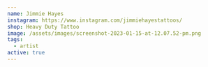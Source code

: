 ```yaml
---
name: Jimmie Hayes
instagram: https://www.instagram.com/jimmiehayestattoos/
shop: Heavy Duty Tattoo
image: /assets/images/screenshot-2023-01-15-at-12.07.52-pm.png
tags:
  - artist
active: true
---
```

